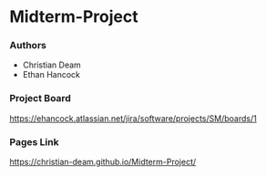 # Midterm-Project

### Authors
  - Christian Deam
  - Ethan Hancock
  
### Project Board

https://ehancock.atlassian.net/jira/software/projects/SM/boards/1

### Pages Link

 https://christian-deam.github.io/Midterm-Project/
